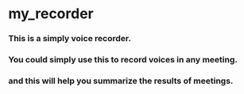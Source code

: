 # my_recorder

### This is a simply voice recorder.
### You could simply use this to record voices in any meeting.
### and this will help you summarize the results of meetings.
